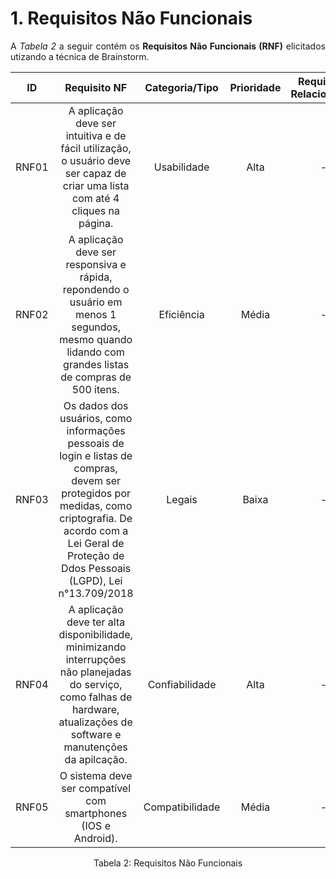 # 1. Requisitos Não Funcionais

<p align="justify">A <i>Tabela 2</i> a seguir contém os <b>Requisitos Não Funcionais (RNF)</b> elicitados utizando a técnica de Brainstorm.</p>

| ID   |                                 Requisito NF                              | Categoria/Tipo | Prioridade | Requisitos Relacionados |
| :--: | :-----------------------------------------------------------------------: |:-------------: | :--------: | :-----------------: |
| RNF01 |  A aplicação deve ser intuitiva e de fácil utilização, o usuário deve ser capaz de criar uma lista com até 4 cliques na página. | Usabilidade               |Alta      |    -             |
| RNF02 |  A aplicação deve ser responsiva e rápida, repondendo o usuário em menos 1 segundos, mesmo quando lidando com grandes listas de compras de 500 itens.     |  Eficiência     |Média        |    -              |
| RNF03 |  Os dados dos usuários, como informações pessoais de login e listas de compras, devem ser protegidos por medidas, como criptografia. De acordo com a Lei Geral de Proteção de Ddos Pessoais (LGPD), Lei n°13.709/2018              |  Legais       |Baixa       |     -               |
| RNF04 |  A aplicação deve ter alta disponibilidade, minimizando interrupções não planejadas do serviço, como falhas de hardware, atualizações de software e manutenções da apilcação.            |  Confiabilidade       |Alta       |     -               |
| RNF05 |  O sistema deve ser compatível com smartphones (IOS e Android).              |  Compatibilidade       |Média      |     -               |

<div style="text-align: center">
<p>Tabela 2: Requisitos Não Funcionais</p>
</div>
